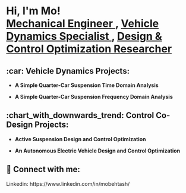 <h1>Hi, I'm Mo! <br/> <a href = "https://github.com/MoBehtash/MoBehtash"> Mechanical Engineer </a>,
                      <a href = "https://github.com/MoBehtash/MoBehtash"> Vehicle Dynamics Specialist </a>,
                      <a href = "https://github.com/MoBehtash/MoBehtash"> Design & Control Optimization Researcher </a> </h1>

<!-- ======================================================== -->
<h2>:car: Vehicle Dynamics Projects:</h2>

- <b>A Simple Quarter-Car Suspension Time Domain Analysis</b>

- <b>A Simple Quarter-Car Suspension Frequency Domain Analysis</b>


<!-- ======================================================== -->
<h2>:chart_with_downwards_trend: Control Co-Design Projects: </h2>

- <b>Active Suspension Design and Control Optimization</b>

- <b>An Autonomous Electric Vehicle Design and Control Optimization </b>


<!-- ======================================================== -->
<h2> 🤳 Connect with me:</h2>
Linkedin: https://www.linkedin.com/in/mobehtash/
